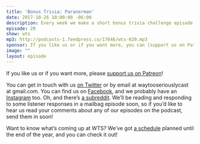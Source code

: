 ```yaml
---
title: 'Bonus Trivia: Paranorman'
date: 2017-10-26 10:00:00 -06:00
description: Every week we make a short bonus trivia challenge episode inspired by each episode of WTS. This is the episode we recorded to go with Paranorman, we’ve decided to share it with you all! If you like the sound of this, you can one just like it for every episode of WTS by supporting us on Patreon!
episode: 20
show: wts
mp3: http://podcasts-1.feedpress.co/17646/wts-020.mp3
sponsor: If you like us or if you want more, you can [support us on Patreon](https://www.patreon.com/clockworkscast)!
image: ""
layout: episode
---
```


If you like us or if you want more, please [support us on Patreon](https://www.patreon.com/clockworkscast)!

You can get in touch with us [on Twitter](http://www.twitter.com/wtscast) or by email at waytooseriouslycast at gmail.com. You can find us on [Facebook](https://www.facebook.com/wtscast), and we probably have an [Instagram](https://www.instagram.com/waytooseriously/) too. Oh, and there’s [a subreddit](https://www.reddit.com/r/Goodstuff_fm/). We’ll be reading and responding to some listener responses in a mailbag episode soon, so if you’d like to hear us read your comments about any of our episodes on the podcast, send them in soon!

Want to know what’s coming up at WTS? We’ve got [a schedule](https://docs.google.com/document/d/1f6fvTgbzQOCUD_potL6mWClmSC3D2cOBgKz36OwSC68) planned until the end of the year, and you can check it out!
